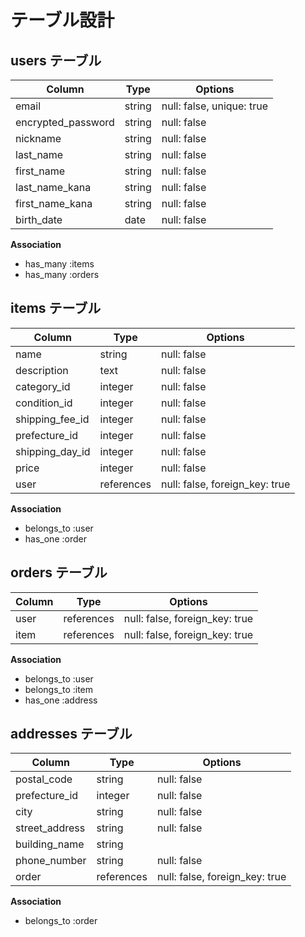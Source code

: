 # テーブル設計

## users テーブル
| Column              | Type    | Options                 |
|---------------------|---------|-------------------------|
| email               | string  | null: false, unique: true |
| encrypted_password  | string  | null: false             |
| nickname            | string  | null: false             |
| last_name           | string  | null: false             |
| first_name          | string  | null: false             |
| last_name_kana      | string  | null: false             |
| first_name_kana     | string  | null: false             |
| birth_date          | date    | null: false             |

**Association**
- has_many :items
- has_many :orders

## items テーブル
| Column           | Type     | Options                        |
|------------------|----------|--------------------------------|
| name             | string   | null: false                    |
| description      | text     | null: false                    |
| category_id      | integer  | null: false                    |
| condition_id     | integer  | null: false                    |
| shipping_fee_id  | integer  | null: false                    |
| prefecture_id    | integer  | null: false                    |
| shipping_day_id  | integer  | null: false                    |
| price            | integer  | null: false                    |
| user             | references | null: false, foreign_key: true |

**Association**
- belongs_to :user
- has_one :order

## orders テーブル
| Column | Type       | Options                        |
|--------|------------|--------------------------------|
| user   | references | null: false, foreign_key: true |
| item   | references | null: false, foreign_key: true |

**Association**
- belongs_to :user
- belongs_to :item
- has_one :address

## addresses テーブル
| Column         | Type    | Options                        |
|----------------|---------|--------------------------------|
| postal_code    | string  | null: false                    |
| prefecture_id  | integer | null: false                    |
| city           | string  | null: false                    |
| street_address | string  | null: false                    |
| building_name  | string  |                                |
| phone_number   | string  | null: false                    |
| order          | references | null: false, foreign_key: true |

**Association**
- belongs_to :order